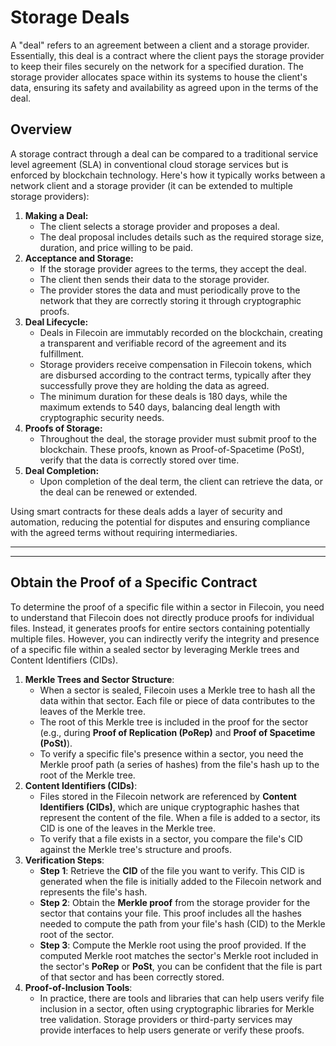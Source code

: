 # Storage Deals

A "deal" refers to an agreement between a client and a storage provider. Essentially, this deal is a contract where the client pays the storage provider to keep their files securely on the network for a specified duration. The storage provider allocates space within its systems to house the client's data, ensuring its safety and availability as agreed upon in the terms of the deal.

## **Overview**

A storage contract through a deal can be compared to a traditional service level agreement (SLA) in conventional cloud storage services but is enforced by blockchain technology. Here's how it typically works between a network client and a storage provider (it can be extended to multiple storage providers):

1. **Making a Deal:**
   * The client selects a storage provider and proposes a deal.
   * The deal proposal includes details such as the required storage size, duration, and price willing to be paid.
2. **Acceptance and Storage:**
   * If the storage provider agrees to the terms, they accept the deal.
   * The client then sends their data to the storage provider.
   * The provider stores the data and must periodically prove to the network that they are correctly storing it through cryptographic proofs.
3. **Deal Lifecycle:**
   * Deals in Filecoin are immutably recorded on the blockchain, creating a transparent and verifiable record of the agreement and its fulfillment.
   * Storage providers receive compensation in Filecoin tokens, which are disbursed according to the contract terms, typically after they successfully prove they are holding the data as agreed.
   * The minimum duration for these deals is 180 days, while the maximum extends to 540 days, balancing deal length with cryptographic security needs.
4. **Proofs of Storage:**
   * Throughout the deal, the storage provider must submit proof to the blockchain. These proofs, known as Proof-of-Spacetime (PoSt), verify that the data is correctly stored over time.
5. **Deal Completion:**
   * Upon completion of the deal term, the client can retrieve the data, or the deal can be renewed or extended.

Using smart contracts for these deals adds a layer of security and automation, reducing the potential for disputes and ensuring compliance with the agreed terms without requiring intermediaries.

***







***

## Obtain the Proof of a Specific Contract

To determine the proof of a specific file within a sector in Filecoin, you need to understand that Filecoin does not directly produce proofs for individual files. Instead, it generates proofs for entire sectors containing potentially multiple files. However, you can indirectly verify the integrity and presence of a specific file within a sealed sector by leveraging Merkle trees and Content Identifiers (CIDs).

1. **Merkle Trees and Sector Structure**:
   * When a sector is sealed, Filecoin uses a Merkle tree to hash all the data within that sector. Each file or piece of data contributes to the leaves of the Merkle tree.
   * The root of this Merkle tree is included in the proof for the sector (e.g., during **Proof of Replication (PoRep)** and **Proof of Spacetime (PoSt)**).
   * To verify a specific file's presence within a sector, you need the Merkle proof path (a series of hashes) from the file's hash up to the root of the Merkle tree.
2. **Content Identifiers (CIDs)**:
   * Files stored in the Filecoin network are referenced by **Content Identifiers (CIDs)**, which are unique cryptographic hashes that represent the content of the file. When a file is added to a sector, its CID is one of the leaves in the Merkle tree.
   * To verify that a file exists in a sector, you compare the file's CID against the Merkle tree's structure and proofs.
3. **Verification Steps**:
   * **Step 1**: Retrieve the **CID** of the file you want to verify. This CID is generated when the file is initially added to the Filecoin network and represents the file's hash.
   * **Step 2**: Obtain the **Merkle proof** from the storage provider for the sector that contains your file. This proof includes all the hashes needed to compute the path from your file's hash (CID) to the Merkle root of the sector.
   * **Step 3**: Compute the Merkle root using the proof provided. If the computed Merkle root matches the sector's Merkle root included in the sector's **PoRep** or **PoSt**, you can be confident that the file is part of that sector and has been correctly stored.
4. **Proof-of-Inclusion Tools**:
   * In practice, there are tools and libraries that can help users verify file inclusion in a sector, often using cryptographic libraries for Merkle tree validation. Storage providers or third-party services may provide interfaces to help users generate or verify these proofs.

